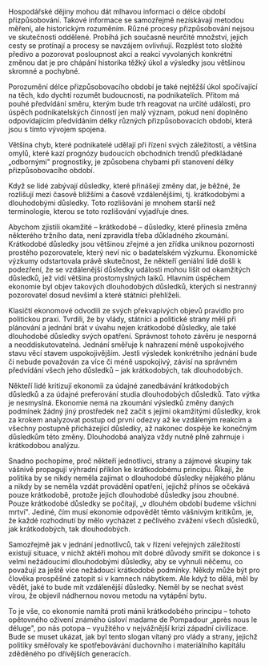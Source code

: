 Hospodářské dějiny mohou dát mlhavou informaci o délce období přizpůsobování. Takové informace se samozřejmě nezískávají metodou měření, ale historickým rozuměním. Různé procesy přizpůsobování nejsou ve skutečnosti oddělené. Probíhá jich současně neurčité množství, jejich cesty se protínají a procesy se navzájem ovlivňují. Rozplést toto složité předivo a pozorovat posloupnost akcí a reakcí vyvolaných konkrétní změnou dat je pro chápání historika těžký úkol a výsledky jsou většinou skromné a pochybné.

Porozumění délce přizpůsobovacího období je také nejtěžší úkol spočívající na těch, kdo dychtí rozumět budoucnosti, na podnikatelích. Přitom má pouhé předvídání směru, kterým bude trh reagovat na určité události, pro úspěch podnikatelských činností jen malý význam, pokud není doplněno odpovídajícím předvídáním délky různých přizpůsobovacích období, která jsou s tímto vývojem spojena.

Většina chyb, které podnikatelé udělají při řízení svých záležitostí, a většina omylů, které kazí prognózy budoucích obchodních trendů předkládané „odbornými" prognostiky, je způsobena chybami při stanovení délky přizpůsobovacího období.

Když se lidé zabývají důsledky, které přinášejí změny dat, je běžné, že rozlišují mezi časově bližšími a časově vzdálenějšími, tj. krátkodobými a dlouhodobými důsledky. Toto rozlišování je mnohem starší než terminologie, kterou se toto rozlišování vyjadřuje dnes.

Abychom zjistili okamžité – krátkodobé – důsledky, které přinesla změna některého tržního data, není zpravidla třeba důkladného zkoumání. Krátkodobé důsledky jsou většinou zřejmé a jen zřídka uniknou pozornosti prostého pozorovatele, který neví nic o badatelském výzkumu. Ekonomické výzkumy odstartovala právě skutečnost, že někteří geniální lidé došli k podezření, že se vzdálenější důsledky události mohou lišit od okamžitých důsledků, jež vidí většina prostomyslných laiků. Hlavním úspěchem ekonomie byl objev takových dlouhodobých důsledků, kterých si nestranný pozorovatel dosud nevšiml a které státníci přehlíželi.

Klasičtí ekonomové odvodili ze svých překvapivých objevů pravidlo pro politickou praxi. Tvrdili, že by vlády, státníci a politické strany měli při plánování a jednání brát v úvahu nejen krátkodobé důsledky, ale také dlouhodobé důsledky svých opatření. Správnost tohoto závěru je nesporná a neoddiskutovatelná. Jednání směřuje k nahrazení méně uspokojivého stavu věcí stavem uspokojivějším. Jestli výsledek konkrétního jednání bude či nebude považován za více či méně uspokojivý, závisí na správném předvídání všech jeho důsledků – jak krátkodobých, tak dlouhodobých.

Někteří lidé kritizují ekonomii za údajné zanedbávání krátkodobých důsledků a za údajné preferování studia dlouhodobých důsledků. Tato výtka je nesmyslná. Ekonomie nemá na zkoumání výsledků změny daných podmínek žádný jiný prostředek než začít s jejími okamžitými důsledky, krok za krokem analyzovat postup od první odezvy až ke vzdáleným reakcím a všechny postupně přicházející důsledky, až nakonec dospěje ke konečným důsledkům této změny. Dlouhodobá analýza vždy nutně plně zahrnuje i krátkodobou analýzu.

Snadno pochopíme, proč někteří jednotlivci, strany a zájmové skupiny tak vášnivě propagují výhradní příklon ke krátkodobému principu. Říkají, že politika by se nikdy neměla zajímat o dlouhodobé důsledky nějakého plánu a nikdy by se neměla vzdát provádění opatření, jejichž přínos se očekává pouze krátkodobě, protože jejich dlouhodobé důsledky jsou zhoubné. Pouze krátkodobé důsledky se počítají, „v dlouhém období budeme všichni mrtví". Jediné, čím musí ekonomie odpovědět těmto vášnivým kritikům, je, že každé rozhodnutí by mělo vycházet z pečlivého zvážení všech důsledků, jak krátkodobých, tak dlouhodobých.

Samozřejmě jak v jednání jednotlivců, tak v řízení veřejných záležitostí existují situace, v nichž aktéři mohou mít dobré důvody smířit se dokonce i s velmi nežádoucími dlouhodobými důsledky, aby se vyhnuli něčemu, co považují za ještě více nežádoucí krátkodobé podmínky. Někdy může být pro člověka prospěšné zatopit si v kamnech nábytkem. Ale když to dělá, měl by vědět, jaké to bude mít vzdálenější důsledky. Neměl by se nechat svést vírou, že objevil nádhernou novou metodu na vytápění bytu.

To je vše, co ekonomie namítá proti mánii krátkodobého principu – tohoto opětovného oživení známého úsloví madame de Pompadour „après nous le déluge", po nás potopa – využitého v nejvážnější krizi západní civilizace. Bude se muset ukázat, jak byl tento slogan vítaný pro vlády a strany, jejichž politiky směřovaly ke spotřebovávání duchovního i materiálního kapitálu zděděného po dřívějších generacích.